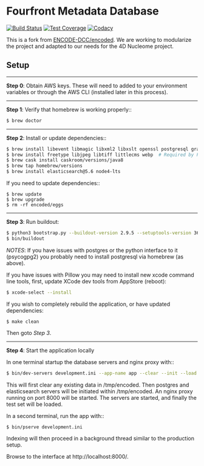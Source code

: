 # Fourfront Metadata Database 

[![Build Status](https://travis-ci.org/4dn-dcic/fourfront.png?branch=master)](https://travis-ci.org/4dn-dcic/fourfront)
[![Test Coverage](https://coveralls.io/repos/github/4dn-dcic/fourfront/badge.svg?branch=master)](https://coveralls.io/github/4dn-dcic/fourfront?branch=master)
[![Codacy](https://api.codacy.com/project/badge/Grade/f5fc54006b4740b5800e83eb2aeeeb43)](https://www.codacy.com/app/4dn/fourfront?utm_source=github.com&amp;utm_medium=referral&amp;utm_content=4dn-dcic/fourfront&amp;utm_campaign=Badge_Grade)

This is a fork from [ENCODE-DCC/encoded](https://github.com/ENCODE-DCC/encoded). We are working to modularize the project and adapted to our needs for the 4D Nucleome project.

## Setup

---

**Step 0**: Obtain AWS keys. These will need to added to your environment variables or through the AWS CLI (installed later in this process).

---

**Step 1**: Verify that homebrew is working properly::
```bash
$ brew doctor
```

---

**Step 2**: Install or update dependencies::
```bash
$ brew install libevent libmagic libxml2 libxslt openssl postgresql graphviz nginx python3
$ brew install freetype libjpeg libtiff littlecms webp  # Required by Pillow
$ brew cask install caskroom/versions/java8
$ brew tap homebrew/versions
$ brew install elasticsearch@5.6 node4-lts
```
If you need to update dependencies::

    $ brew update
    $ brew upgrade
    $ rm -rf encoded/eggs

---

**Step 3**: Run buildout:

```bash
$ python3 bootstrap.py --buildout-version 2.9.5 --setuptools-version 36.6.0
$ bin/buildout
```

*NOTES*:
If you have issues with postgres or the python interface to it (psycogpg2) you probably need to install postgresql
via homebrew (as above).

If you have issues with Pillow you may need to install new xcode command line tools, first, update XCode dev tools from AppStore (reboot): 
```bash
$ xcode-select --install
```


If you wish to completely rebuild the application, or have updated dependencies:
```
$ make clean
```
Then goto *Step 3*.

---

**Step 4**: Start the application locally

In one terminal startup the database servers and nginx proxy with::
```bash
$ bin/dev-servers development.ini --app-name app --clear --init --load
```
This will first clear any existing data in /tmp/encoded.
Then postgres and elasticsearch servers will be initiated within /tmp/encoded.
An nginx proxy running on port 8000 will be started.
The servers are started, and finally the test set will be loaded.

In a second terminal, run the app with::
```bash
$ bin/pserve development.ini
```
Indexing will then proceed in a background thread similar to the production setup.

Browse to the interface at http://localhost:8000/.